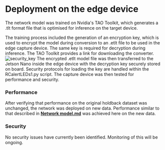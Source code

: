 # Deployment on the edge device

The network model was trained on Nvidia's TAO Toolkit, which generates a .tlt format file that is optimised for inference on the target device.  

The training process included the generation of an encryption key, which is used to encrypt the model during conversion to an .etlt file to be used in the edge capture device. 
The same key is required for decryption during inference. The TAO Toolkit provides a link for downloading the converter.  
![security_key](https://github.com/4Ax-Technologies/capture_device1/assets/90104815/39243104-210e-4e08-a7a1-4bd19c99c59d)
The encrypted .etlt model file was then transferred to the Jetson Nano inside the edge device with the decryption key securely stored on board. Security protocols for loading 
the key are handled within the RCalertLEDs1.py script. The capture device was then tested for performance and security.

### Performance  

After verifying that performance on the original holdback dataset was unchanged, the network was deployed on new data. Performance similar to that described in 
[__Network model.md__](https://github.com/4Ax-Technologies/capture_device1/blob/main/Network%20model.md) was achieved here on the new data.

### Security

No security issues have currently been identified. Monitoring of this will be ongoing.

